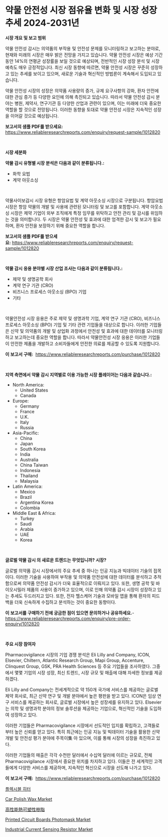 <p><h1>약물 안전성 시장 점유율 변화 및 시장 성장 추세 2024-2031년</h1></p><p><strong>시장 개요 및 보고 범위</strong></p>
<p><p>약물 안전성 감시는 의약품의 부작용 및 안전성 문제를 모니터링하고 보고하는 분야로, 현재와 미래의 시장은 매우 밝은 전망을 가지고 있습니다. 약물 안전성 시장은 예상 기간 동안 14%의 연평균 성장률을 보일 것으로 예상되며, 전반적인 시장 성장 분석 및 시장 예측도 매우 긍정적입니다. 최신 시장 동향에 따르면, 약물 안전성 시장은 꾸준히 성장하고 있는 추세를 보이고 있으며, 새로운 기술과 혁신적인 방법론이 계속해서 도입되고 있습니다.</p><p>약물 안전성 시장의 성장은 의약품 사용량의 증가, 규제 요구사항의 강화, 환자 안전에 대한 관심 증가 등 다양한 요인에 의해 촉진되고 있습니다. 따라서 약물 안전성 감시 분야는 병원, 제약사, 연구기관 등 다양한 산업과 관련이 있으며, 이는 미래에 더욱 중요한 역할을 할 것으로 전망됩니다. 이러한 동향을 토대로 약물 안전성 시장은 지속적인 성장을 이어갈 것으로 예상됩니다.</p></p>
<p><strong>보고서의 샘플 PDF를 받으세요:</strong> <a href="https://www.reliableresearchreports.com/enquiry/request-sample/1012820">https://www.reliableresearchreports.com/enquiry/request-sample/1012820</a></p>
<p>&nbsp;</p>
<p><strong>시장 세분화</strong></p>
<p><strong>약물 감시 유형별 시장 분석은 다음과 같이 분류됩니다.:</strong></p>
<p><ul><li>화학 요법</li><li>계약 아웃소싱</li></ul></p>
<p>&nbsp;</p>
<p><p>약물사이보감시 시장 유형은 항암요법 및 계약 아웃소싱 시장으로 구분됩니다. 항암요법 시장은 항암 약물의 개발 및 사용에 관련된 모니터링 및 보고를 포함합니다. 계약 아웃소싱 시장은 제약 기업이 외부 조직에게 특정 임무를 위탁하고 안전 관리 및 감시를 위임하는 것을 의미합니다. 두 시장은 약물 안전성 및 효과에 대한 엄격한 감시 및 보고가 필요하며, 환자 안전을 보장하기 위해 중요한 역할을 합니다.</p></p>
<p><strong>보고서의 샘플 PDF를 받으세요:</strong>&nbsp;<a href="https://www.reliableresearchreports.com/enquiry/request-sample/1012820">https://www.reliableresearchreports.com/enquiry/request-sample/1012820</a></p>
<p>&nbsp;</p>
<p><strong> 약물 감시 응용 분야별 시장 산업 조사는 다음과 같이 분류됩니다.:</strong></p>
<p><ul><li>제약 및 생명공학 회사</li><li>계약 연구 기관 (CRO)</li><li>비즈니스 프로세스 아웃소싱 (BPO) 기업</li><li>기타</li></ul></p>
<p>&nbsp;</p>
<p><p>약물안전성 시장 응용은 주로 제약 및 생명과학 기업, 계약 연구 기관 (CRO), 비즈니스 프로세스 아웃소싱 (BPO) 기업 및 기타 관련 기업들을 대상으로 합니다. 이러한 기업들은 신약 및 의약품의 개발 및 상업화 과정에서 안전성 및 효과에 대한 데이터를 모니터링하고 보고하는데 중요한 역할을 합니다. 따라서 약물안전성 시장 응용은 이러한 기업들이 안전한 제품을 개발하고 소비자들에게 안전한 의료를 제공할 수 있도록 지원합니다.</p></p>
<p><strong>이 보고서 구매:</strong>&nbsp; <a href="https://www.reliableresearchreports.com/purchase/1012820">https://www.reliableresearchreports.com/purchase/1012820</a></p>
<p>&nbsp;</p>
<p><strong>지역 측면에서 약물 감시 지역별로 이용 가능한 시장 플레이어는 다음과 같습니다.:</strong></p>
<p><ul>
    <li>
        North America:
        <ul>
            <li>United States</li>
            <li>Canada</li>
        </ul>
    </li>
    <li>
        Europe:
        <ul>
            <li>Germany</li>
            <li>France</li>
            <li>U.K.</li>
            <li>Italy</li>
            <li>Russia</li>
        </ul>
    </li>
    <li>
        Asia-Pacific:
        <ul>
            <li>China</li>
            <li>Japan</li>
            <li>South Korea</li>
            <li>India</li>
            <li>Australia</li>
            <li>China Taiwan</li>
            <li>Indonesia</li>
            <li>Thailand</li>
            <li>Malaysia</li>
        </ul>
    </li>
    <li>
        Latin America:
        <ul>
            <li>Mexico</li>
            <li>Brazil</li>
            <li>Argentina Korea</li>
            <li>Colombia</li>
        </ul>
    </li>
    <li>
        Middle East & Africa:
        <ul>
            <li>Turkey</li>
            <li>Saudi</li>
            <li>Arabia</li>
            <li>UAE</li>
            <li>Korea</li>
        </ul>
    </li>
    </ul></p>
<p>&nbsp;</p>
<p><strong>글로벌 약물 감시 의 새로운 트렌드는 무엇입니까? 시장?</strong></p>
<p><p>글로벌 의약품 감시 시장에서의 주요 추세 중 하나는 인공 지능과 빅데이터 기술의 접목이다. 이러한 기술을 사용하여 부작용 및 의약품 안전성에 대한 데이터를 분석하고 추적함으로써 의약품 안전성 감시가 더욱 효율적으로 이뤄지고 있다. 또한, 생명 공학 및 바이오시밀러 제품의 사용이 증가하고 있으며, 이로 인해 의약품 감시 시장이 성장하고 있는 추세도 두드러지고 있다. 또한, 전자 헬스케어 기술과 모바일 앱을 통해 환자의 피드백을 더욱 신속하게 수집하고 분석하는 것이 중요한 동향이다.</p></p>
<p><strong>이 보고서를 구매하기 전에 궁금한 점이 있으면 문의하거나 공유하세요.</strong>- <a href="https://www.reliableresearchreports.com/enquiry/pre-order-enquiry/1012820">https://www.reliableresearchreports.com/enquiry/pre-order-enquiry/1012820</a></p>
<p>&nbsp;</p>
<p><strong>주요 시장 참여자</strong></p>
<p><p>Pharmacovigilance 시장의 기업 경쟁 분석은 Eli Lilly and Company, ICON, Elsevier, Chiltern, Atlantic Research Group, Mapi Group, Accenture, Clinquest Group, GSK, PRA Health Sciences 등 주요 기업들을 조사하였다. 그중에서 몇몇 기업의 시장 성장, 최신 트렌드, 시장 규모 및 매출에 대해 자세한 정보를 제공하겠다.</p><p>Eli Lilly and Company는 전세계적으로 약 150개 국가에 서비스를 제공하는 글로벌 제약 회사로, 최근 신약 연구 및 개발 분야에서 높은 평판을 받고 있다. ICON은 임상 연구 서비스를 제공하는 회사로, 글로벌 시장에서 높은 성장세를 유지하고 있다. Elsevier는 의학 및 생명과학 분야의 정보 솔루션을 제공하는 기업으로, 혁신적인 기술을 도입하여 성장하고 있다.</p><p>이러한 기업들은 Pharmacovigilance 시장에서 선도적인 입지를 확립하고, 고객들로부터 높은 신뢰를 얻고 있다. 특히 최근에는 인공 지능 및 빅데이터 기술을 활용한 신약 개발 및 안전성 평가 분야에 주목이集 아 있으며, 이를 통해 시장의 성장을 촉진하고 있다.</p><p>이러한 기업들의 매출은 각각 수천만 달러에서 수십억 달러에 이르는 규모로, 전체 Pharmacovigilance 시장에서 중요한 위치를 차지하고 있다. 이들은 전 세계적인 고객들에게 다양한 서비스를 제공하며, 지속적인 혁신으로 시장을 선도해 나가고 있다.</p></p>
<p><strong>이 보고서 구매:</strong>&nbsp;&nbsp;<a href="https://www.reliableresearchreports.com/purchase/1012820">https://www.reliableresearchreports.com/purchase/1012820</a></p>
<p><p><a href="https://github.com/fredrickeglers/Market-Research-Report-List-1/blob/main/69041605258.md">플렉시블 히터</a></p><p><a href="https://github.com/Sherrillcrooksxa8i18ucf2m/Market-Research-Report-List-1/blob/main/car-polish-wax-market.md">Car Polish Wax Market</a></p><p><a href="https://github.com/hwbcz413288296/Market-Research-Report-List-1/blob/main/83980345611.md">高性能熱可塑性樹脂</a></p><p><a href="https://issuu.com/reportprime-2/docs/printed-circuit-boards-photomask-market-size-2030.">Printed Circuit Boards Photomask Market</a></p><p><a href="https://issuu.com/reportprime-2/docs/industrial-current-sensing-resistor-market-size-20">Industrial Current Sensing Resistor Market</a></p></p>
